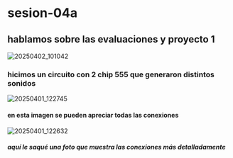 # sesion-04a
## hablamos sobre las evaluaciones y proyecto 1
![20250402_101042](https://github.com/user-attachments/assets/8ae4eef2-b34e-4d0a-af40-c8b348344fc1)
### hicimos un circuito con 2 chip 555 que generaron distintos sonidos
![20250401_122745](https://github.com/user-attachments/assets/7cb12aaa-10c8-4d84-b67f-12ab215e60b0)
#### en esta imagen se pueden apreciar todas las conexiones
![20250401_122632](https://github.com/user-attachments/assets/82d1676e-8660-4594-93b2-a89a0caed084)
##### aquí le saqué una foto que muestra las conexiones más detalladamente
